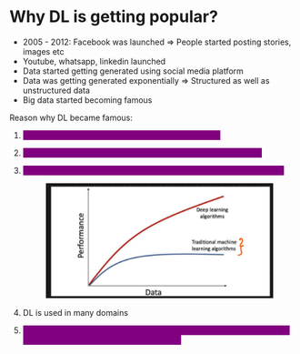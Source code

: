 # Why DL is getting popular?

* 2005 - 2012: Facebook was launched ⇒ People started posting stories, images etc
* Youtube, whatsapp, linkedin launched
* Data started getting generated using social media platform
* Data was getting generated exponentially ⇒  Structured as well as unstructured data
* Big data started becoming famous



Reason why DL became famous:

1. <mark style="color:purple;background-color:purple;">**Hardware requirements ⇒ GPUs cost is decreasing**</mark>
2. <mark style="color:purple;background-color:purple;">**Huge amount of data is generated ⇒  DL models performs well**</mark>
3.  <mark style="color:purple;background-color:purple;">**New DL algorithm is able to give better performance with huge data**</mark>

    <figure><img src=".gitbook/assets/image (1).png" alt=""><figcaption></figcaption></figure>
4. DL is used in many domains
5. <mark style="color:purple;background-color:purple;">**Opensource frameworks like tensorflow, pytorch ⇒  good community support and more research continuously**</mark>
